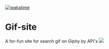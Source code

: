 [![wakatime](https://wakatime.com/badge/user/2a3cc543-56f8-41bc-a3c5-465efe7d7dfe/project/420b0082-8712-4344-851f-c1aaf35288ef.svg)](https://wakatime.com/badge/user/2a3cc543-56f8-41bc-a3c5-465efe7d7dfe/project/420b0082-8712-4344-851f-c1aaf35288ef)
# Gif-site
A for-fun site for search gif on Giphy by API's
<img src="https://media0.giphy.com/media/TcdpZwYDPlWXC/giphy.gif?cid=6b22a9e7k0q7sxxagz1r2enwh7h4kmuswt7hfh0fcsyne1op&rid=giphy.gif&ct=g"/>

